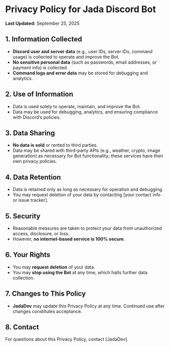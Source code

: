 # Privacy Policy for Jada Discord Bot

**Last Updated:** September 25, 2025

## 1. Information Collected

- **Discord user and server data** (e.g., user IDs, server IDs, command usage) is collected to operate and improve the Bot.
- **No sensitive personal data** (such as passwords, email addresses, or payment info) is collected.
- **Command logs and error data** may be stored for debugging and analytics.

## 2. Use of Information

- Data is used solely to operate, maintain, and improve the Bot.
- Data may be used for debugging, analytics, and ensuring compliance with Discord’s policies.

## 3. Data Sharing

- **No data is sold** or rented to third parties.
- Data may be shared with third-party APIs (e.g., weather, crypto, image generation) as necessary for Bot functionality; these services have their own privacy policies.

## 4. Data Retention

- Data is retained only as long as necessary for operation and debugging.
- You may request deletion of your data by contacting [your contact info or issue tracker].

## 5. Security

- Reasonable measures are taken to protect your data from unauthorized access, disclosure, or loss.
- However, **no internet-based service is 100% secure**.

## 6. Your Rights

- You may **request deletion** of your data.
- You may **stop using the Bot** at any time, which halts further data collection.

## 7. Changes to This Policy

- **JadaDev** may update this Privacy Policy at any time. Continued use after changes constitutes acceptance.

## 8. Contact

For questions about this Privacy Policy, contact [JadaDev].
